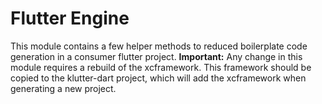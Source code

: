 # Flutter Engine

This module contains a few helper methods to reduced boilerplate code generation in a consumer flutter project.
**Important:** Any change in this module requires a rebuild of the xcframework. This framework should be copied 
to the klutter-dart project, which will add the xcframework when generating a new project.
